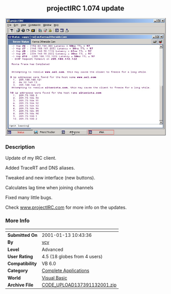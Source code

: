﻿<div align="center">

## projectIRC 1\.074 update

<img src="PIC20011131055159564.jpg">
</div>

### Description

Update of my IRC client.

Added TraceRT and DNS aliases.

Tweaked and new interface (new buttons).

Calculates lag time when joining channels

Fixed many little bugs.

Check www.projectIRC.com for more info on the updates.
 
### More Info
 


<span>             |<span>
---                |---
**Submitted On**   |2001-01-13 10:43:36
**By**             |[vcv](https://github.com/Planet-Source-Code/PSCIndex/blob/master/ByAuthor/vcv.md)
**Level**          |Advanced
**User Rating**    |4.5 (18 globes from 4 users)
**Compatibility**  |VB 6\.0
**Category**       |[Complete Applications](https://github.com/Planet-Source-Code/PSCIndex/blob/master/ByCategory/complete-applications__1-27.md)
**World**          |[Visual Basic](https://github.com/Planet-Source-Code/PSCIndex/blob/master/ByWorld/visual-basic.md)
**Archive File**   |[CODE\_UPLOAD137391132001\.zip](https://github.com/Planet-Source-Code/vcv-projectirc-1-074-update__1-14400/archive/master.zip)








